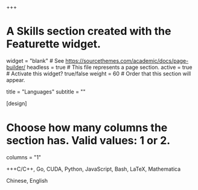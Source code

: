 +++

# A Skills section created with the Featurette widget.

widget = "blank" # See https://sourcethemes.com/academic/docs/page-builder/
headless = true # This file represents a page section.
active = true # Activate this widget? true/false
weight = 60 # Order that this section will appear.

title = "Languages"
subtitle = ""

[design]

# Choose how many columns the section has. Valid values: 1 or 2.

columns = "1"

+++C/C++, Go, CUDA, Python, JavaScript, Bash, LaTeX, Mathematica

Chinese, English
